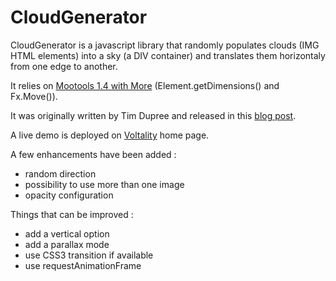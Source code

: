 # CloudGenerator

CloudGenerator is a javascript library that randomly populates clouds (IMG HTML elements) into a sky (a DIV container) and translates them horizontaly from one edge to another.

It relies on [Mootools 1.4 with More](http://mootools.net) (Element.getDimensions() and Fx.Move()).

It was originally written by Tim Dupree and released in this [blog post](http://tdupree.com/2011/03/03/javascript-clouds-animation-with-mootools/).

A live demo is deployed on [Voltality](http://voltality.com) home page.

A few enhancements have been added :

- random direction
- possibility to use more than one image
- opacity configuration

Things that can be improved :

- add a vertical option
- add a parallax mode
- use CSS3 transition if available
- use requestAnimationFrame